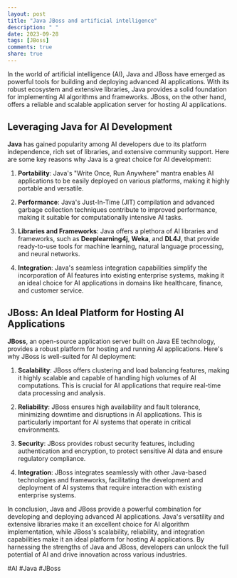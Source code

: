 ```yaml
---
layout: post
title: "Java JBoss and artificial intelligence"
description: " "
date: 2023-09-28
tags: [JBoss]
comments: true
share: true
---
```


In the world of artificial intelligence (AI), Java and JBoss have emerged as powerful tools for building and deploying advanced AI applications. With its robust ecosystem and extensive libraries, Java provides a solid foundation for implementing AI algorithms and frameworks. JBoss, on the other hand, offers a reliable and scalable application server for hosting AI applications.

## Leveraging Java for AI Development

**Java** has gained popularity among AI developers due to its platform independence, rich set of libraries, and extensive community support. Here are some key reasons why Java is a great choice for AI development:

1. **Portability**: Java's "Write Once, Run Anywhere" mantra enables AI applications to be easily deployed on various platforms, making it highly portable and versatile.

2. **Performance**: Java's Just-In-Time (JIT) compilation and advanced garbage collection techniques contribute to improved performance, making it suitable for computationally intensive AI tasks.

3. **Libraries and Frameworks**: Java offers a plethora of AI libraries and frameworks, such as **Deeplearning4j**, **Weka**, and **DL4J**, that provide ready-to-use tools for machine learning, natural language processing, and neural networks.

4. **Integration**: Java's seamless integration capabilities simplify the incorporation of AI features into existing enterprise systems, making it an ideal choice for AI applications in domains like healthcare, finance, and customer service.

## JBoss: An Ideal Platform for Hosting AI Applications

**JBoss**, an open-source application server built on Java EE technology, provides a robust platform for hosting and running AI applications. Here's why JBoss is well-suited for AI deployment:

1. **Scalability**: JBoss offers clustering and load balancing features, making it highly scalable and capable of handling high volumes of AI computations. This is crucial for AI applications that require real-time data processing and analysis.

2. **Reliability**: JBoss ensures high availability and fault tolerance, minimizing downtime and disruptions in AI applications. This is particularly important for AI systems that operate in critical environments.

3. **Security**: JBoss provides robust security features, including authentication and encryption, to protect sensitive AI data and ensure regulatory compliance.

4. **Integration**: JBoss integrates seamlessly with other Java-based technologies and frameworks, facilitating the development and deployment of AI systems that require interaction with existing enterprise systems.

In conclusion, Java and JBoss provide a powerful combination for developing and deploying advanced AI applications. Java's versatility and extensive libraries make it an excellent choice for AI algorithm implementation, while JBoss's scalability, reliability, and integration capabilities make it an ideal platform for hosting AI applications. By harnessing the strengths of Java and JBoss, developers can unlock the full potential of AI and drive innovation across various industries.

#AI #Java #JBoss